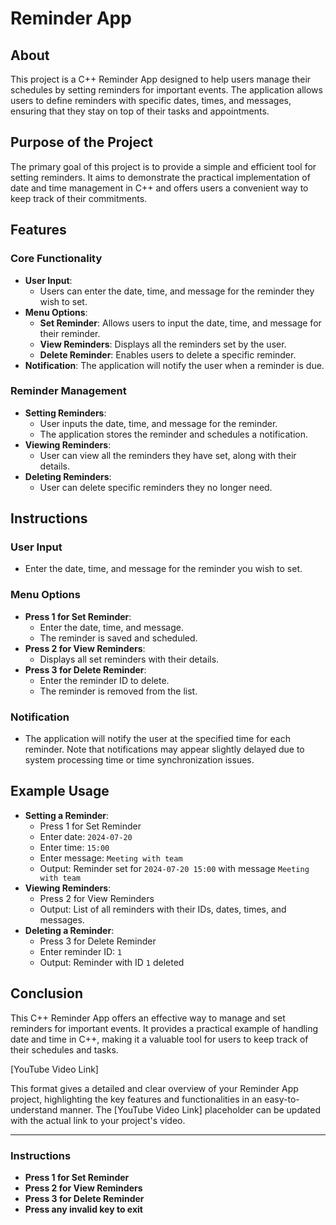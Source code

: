 # Reminder App

## About
This project is a C++ Reminder App designed to help users manage their schedules by setting reminders for important events. The application allows users to define reminders with specific dates, times, and messages, ensuring that they stay on top of their tasks and appointments.

## Purpose of the Project
The primary goal of this project is to provide a simple and efficient tool for setting reminders. It aims to demonstrate the practical implementation of date and time management in C++ and offers users a convenient way to keep track of their commitments.

## Features
### Core Functionality
- **User Input**:
  - Users can enter the date, time, and message for the reminder they wish to set.
- **Menu Options**:
  - **Set Reminder**: Allows users to input the date, time, and message for their reminder.
  - **View Reminders**: Displays all the reminders set by the user.
  - **Delete Reminder**: Enables users to delete a specific reminder.
- **Notification**: The application will notify the user when a reminder is due.

### Reminder Management
- **Setting Reminders**:
  - User inputs the date, time, and message for the reminder.
  - The application stores the reminder and schedules a notification.
- **Viewing Reminders**:
  - User can view all the reminders they have set, along with their details.
- **Deleting Reminders**:
  - User can delete specific reminders they no longer need.

## Instructions
### User Input
- Enter the date, time, and message for the reminder you wish to set.

### Menu Options
- **Press 1 for Set Reminder**:
  - Enter the date, time, and message.
  - The reminder is saved and scheduled.
- **Press 2 for View Reminders**:
  - Displays all set reminders with their details.
- **Press 3 for Delete Reminder**:
  - Enter the reminder ID to delete.
  - The reminder is removed from the list.

### Notification
- The application will notify the user at the specified time for each reminder. Note that notifications may appear slightly delayed due to system processing time or time synchronization issues.

## Example Usage
- **Setting a Reminder**:
  - Press 1 for Set Reminder
  - Enter date: `2024-07-20`
  - Enter time: `15:00`
  - Enter message: `Meeting with team`
  - Output: Reminder set for `2024-07-20 15:00` with message `Meeting with team`
- **Viewing Reminders**:
  - Press 2 for View Reminders
  - Output: List of all reminders with their IDs, dates, times, and messages.
- **Deleting a Reminder**:
  - Press 3 for Delete Reminder
  - Enter reminder ID: `1`
  - Output: Reminder with ID `1` deleted

## Conclusion
This C++ Reminder App offers an effective way to manage and set reminders for important events. It provides a practical example of handling date and time in C++, making it a valuable tool for users to keep track of their schedules and tasks.

[YouTube Video Link]

This format gives a detailed and clear overview of your Reminder App project, highlighting the key features and functionalities in an easy-to-understand manner. The [YouTube Video Link] placeholder can be updated with the actual link to your project's video.

---

### Instructions
- **Press 1 for Set Reminder**
- **Press 2 for View Reminders**
- **Press 3 for Delete Reminder**
- **Press any invalid key to exit**
